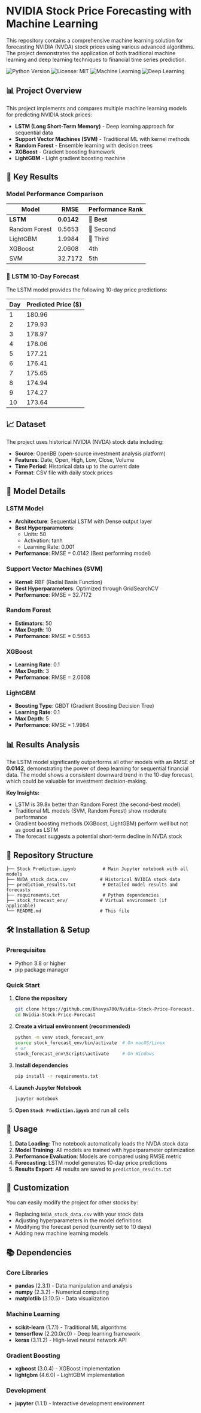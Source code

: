 # NVIDIA Stock Price Forecasting with Machine Learning

This repository contains a comprehensive machine learning solution for forecasting NVIDIA (NVDA) stock prices using various advanced algorithms. The project demonstrates the application of both traditional machine learning and deep learning techniques to financial time series prediction.

![Python Version](https://img.shields.io/badge/Python-3.8%2B-blue)
![License: MIT](https://img.shields.io/badge/License-MIT-yellow.svg)
![Machine Learning](https://img.shields.io/badge/Machine%20Learning-Stock%20Prediction-green)
![Deep Learning](https://img.shields.io/badge/Deep%20Learning-LSTM-red)

## 📊 Project Overview

This project implements and compares multiple machine learning models for predicting NVIDIA stock prices:

- **LSTM (Long Short-Term Memory)** - Deep learning approach for sequential data
- **Support Vector Machines (SVM)** - Traditional ML with kernel methods
- **Random Forest** - Ensemble learning with decision trees
- **XGBoost** - Gradient boosting framework
- **LightGBM** - Light gradient boosting machine

## 🎯 Key Results

### Model Performance Comparison

| Model | RMSE | Performance Rank |
|-------|------|------------------|
| **LSTM** | **0.0142** | 🥇 **Best** |
| Random Forest | 0.5653 | 🥈 Second |
| LightGBM | 1.9984 | 🥉 Third |
| XGBoost | 2.0608 | 4th |
| SVM | 32.7172 | 5th |

### 🚀 LSTM 10-Day Forecast

The LSTM model provides the following 10-day price predictions:

| Day | Predicted Price ($) |
|-----|---------------------|
| 1 | 180.96 |
| 2 | 179.93 |
| 3 | 178.97 |
| 4 | 178.06 |
| 5 | 177.21 |
| 6 | 176.41 |
| 7 | 175.65 |
| 8 | 174.94 |
| 9 | 174.27 |
| 10 | 173.64 |

## 📈 Dataset

The project uses historical NVIDIA (NVDA) stock data including:
- **Source**: OpenBB (open-source investment analysis platform)
- **Features**: Date, Open, High, Low, Close, Volume
- **Time Period**: Historical data up to the current date
- **Format**: CSV file with daily stock prices

## 🔬 Model Details

### LSTM Model
- **Architecture**: Sequential LSTM with Dense output layer
- **Best Hyperparameters**:
  - Units: 50
  - Activation: tanh
  - Learning Rate: 0.001
- **Performance**: RMSE = 0.0142 (Best performing model)

### Support Vector Machines (SVM)
- **Kernel**: RBF (Radial Basis Function)
- **Best Hyperparameters**: Optimized through GridSearchCV
- **Performance**: RMSE = 32.7172

### Random Forest
- **Estimators**: 50
- **Max Depth**: 10
- **Performance**: RMSE = 0.5653

### XGBoost
- **Learning Rate**: 0.1
- **Max Depth**: 3
- **Performance**: RMSE = 2.0608

### LightGBM
- **Boosting Type**: GBDT (Gradient Boosting Decision Tree)
- **Learning Rate**: 0.1
- **Max Depth**: 5
- **Performance**: RMSE = 1.9984

## 📊 Results Analysis

The LSTM model significantly outperforms all other models with an RMSE of **0.0142**, demonstrating the power of deep learning for sequential financial data. The model shows a consistent downward trend in the 10-day forecast, which could be valuable for investment decision-making.

**Key Insights:**
- LSTM is 39.8x better than Random Forest (the second-best model)
- Traditional ML models (SVM, Random Forest) show moderate performance
- Gradient boosting methods (XGBoost, LightGBM) perform well but not as good as LSTM
- The forecast suggests a potential short-term decline in NVDA stock

## 📁 Repository Structure

```
├── Stock Prediction.ipynb          # Main Jupyter notebook with all models
├── NVDA_stock_data.csv            # Historical NVIDIA stock data
├── prediction_results.txt          # Detailed model results and forecasts
├── requirements.txt                # Python dependencies
├── stock_forecast_env/            # Virtual environment (if applicable)
└── README.md                      # This file
```

## 🛠️ Installation & Setup

### Prerequisites
- Python 3.8 or higher
- pip package manager

### Quick Start

1. **Clone the repository**
   ```bash
   git clone https://github.com/Bhavya700/Nvidia-Stock-Price-Forecast.git
   cd Nvidia-Stock-Price-Forecast
   ```

2. **Create a virtual environment (recommended)**
   ```bash
   python -m venv stock_forecast_env
   source stock_forecast_env/bin/activate  # On macOS/Linux
   # or
   stock_forecast_env\Scripts\activate     # On Windows
   ```

3. **Install dependencies**
   ```bash
   pip install -r requirements.txt
   ```

4. **Launch Jupyter Notebook**
   ```bash
   jupyter notebook
   ```

5. **Open `Stock Prediction.ipynb`** and run all cells

## 🚀 Usage

1. **Data Loading**: The notebook automatically loads the NVDA stock data
2. **Model Training**: All models are trained with hyperparameter optimization
3. **Performance Evaluation**: Models are compared using RMSE metric
4. **Forecasting**: LSTM model generates 10-day price predictions
5. **Results Export**: All results are saved to `prediction_results.txt`

## 🔧 Customization

You can easily modify the project for other stocks by:
- Replacing `NVDA_stock_data.csv` with your stock data
- Adjusting hyperparameters in the model definitions
- Modifying the forecast period (currently set to 10 days)
- Adding new machine learning models

## 📚 Dependencies

### Core Libraries
- **pandas** (2.3.1) - Data manipulation and analysis
- **numpy** (2.3.2) - Numerical computing
- **matplotlib** (3.10.5) - Data visualization

### Machine Learning
- **scikit-learn** (1.7.1) - Traditional ML algorithms
- **tensorflow** (2.20.0rc0) - Deep learning framework
- **keras** (3.11.2) - High-level neural network API

### Gradient Boosting
- **xgboost** (3.0.4) - XGBoost implementation
- **lightgbm** (4.6.0) - LightGBM implementation

### Development
- **jupyter** (1.1.1) - Interactive development environment
